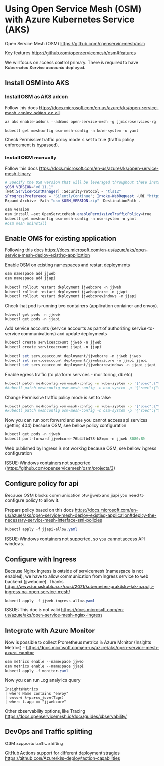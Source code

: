 # Using Open Service Mesh (OSM) with Azure Kubernetes Service (AKS)

Open Service Mesh (OSM) https://github.com/openservicemesh/osm

Key features https://github.com/openservicemesh/osm#features

We will focus on access control primary. There is required to have Kubernetes Service accounts deployed.

## Install OSM into AKS

### Install OSM as AKS addon

Follow this docs https://docs.microsoft.com/en-us/azure/aks/open-service-mesh-deploy-addon-az-cli

```powershell
az aks enable-addons --addons open-service-mesh -g jjmicroservices-rg  -n jjaks

kubectl get meshconfig osm-mesh-config -n kube-system -o yaml
```

Check Permissive traffic policy mode is set to true (traffic policy enforcement is bypassed).

### Install OSM manually

Follow this docs https://docs.microsoft.com/en-us/azure/aks/open-service-mesh-binary

```powershell
# Specify the OSM version that will be leveraged throughout these instructions
$OSM_VERSION="v0.11.1"
[Net.ServicePointManager]::SecurityProtocol = "tls12"
$ProgressPreference = 'SilentlyContinue'; Invoke-WebRequest -URI "https://github.com/openservicemesh/osm/releases/download/$OSM_VERSION/osm-$OSM_VERSION-windows-amd64.zip" -OutFile "osm-$OSM_VERSION.zip"
Expand-Archive -Path "osm-$OSM_VERSION.zip" -DestinationPath .

osm version
osm install –set OpenServiceMesh.enablePermissiveTrafficPolicy=true
kubectl get meshconfig osm-mesh-config -n osm-system -o yaml
#osm mesh uninstall
```

## Enable OMS for existing application

Following this docs https://docs.microsoft.com/en-us/azure/aks/open-service-mesh-deploy-existing-application

Enable OSM on existing namespaces and restart deployments

```powershell
osm namespace add jjweb
osm namespace add jjapi

kubectl rollout restart deployment jjwebcore -n jjweb
kubectl rollout restart deployment jjwebapicore -n jjapi
kubectl rollout restart deployment jjwebcorewindows -n jjapi
```

Check that pod is running two containers (application container and envoy).

```powershell
kubectl get pods -n jjweb
kubectl get pods -n jjapi
```

Add service accounts (service accounts as part of authorizing service-to-service communications) and update deployments

```powershell
kubectl create serviceaccount jjweb -n jjweb
kubectl create serviceaccount jjapi -n jjapi

kubectl set serviceaccount deployment/jjwebcore -n jjweb jjweb
kubectl set serviceaccount deployment/jjwebapicore -n jjapi jjapi
kubectl set serviceaccount deployment/jjwebcorewindows -n jjapi jjapi
```

Enable egress traffic (to platform services - monitoring, db etc)

```bash
kubectl patch meshconfig osm-mesh-config -n kube-system -p '{"spec":{"traffic":{"enableEgress":true}}}' --type=merge
#kubectl patch meshconfig osm-mesh-config -n osm-system -p '{"spec":{"traffic":{"enableEgress":true}}}' --type=merge
```

Change Permissive traffic policy mode is set to false

```bash
kubectl patch meshconfig osm-mesh-config -n kube-system -p '{"spec":{"traffic":{"enablePermissiveTrafficPolicyMode":false}}}' --type=merge
#kubectl patch meshconfig osm-mesh-config -n osm-system -p '{"spec":{"traffic":{"enablePermissiveTrafficPolicyMode":false}}}' --type=merge
```

Now you can run port forward and see you cannot access api services (getting 404) because OSM, see bellow policy configuration

```powershell
kubectl get pods -n jjweb
kubectl port-forward jjwebcore-76b4dfb478-b8hqm -n jjweb 8080:80
```

Web published by Ingress is not working because OSM, see bellow ingress configuration

ISSUE: Windows containers not supported (https://github.com/openservicemesh/osm/projects/3)

## Configure policy for api

Because OSM blocks communication btw jjweb and jjapi you need to configure policy to allow it.

Prepare policy based on this docs https://docs.microsoft.com/en-us/azure/aks/open-service-mesh-deploy-existing-application#deploy-the-necessary-service-mesh-interface-smi-policies 

```powershell
kubectl apply -f jjapi-allow.yaml
```

ISSUE: Windows containers not supported, so you cannot access API windows.

## Configure with Ingress

Because Nginx Ingress is outside of servicemesh (namespace is not enabled), we have to allow communication from Ingress service to web backend (jjwebcore). Thanks https://www.tomaskubica.cz/post/2021/kubernetes-prakticky-jak-napojit-ingress-na-open-service-mesh/

```powershell
kubectl apply -f jjweb-ingress-allow.yaml
```

ISSUE: This doc is not valid https://docs.microsoft.com/en-us/azure/aks/open-service-mesh-nginx-ingress

## Integrate with Azure Monitor

Now is possible to collect Prometheus metrics in Azure Monitor (Insights Metrics) - https://docs.microsoft.com/en-us/azure/aks/open-service-mesh-azure-monitor

```powershell
osm metrics enable --namespace jjweb
osm metrics enable --namespace jjapi
kubectl apply -f monitor.yaml
```

Now you can run Log analytics query 

```
InsightsMetrics
| where Name contains "envoy"
| extend t=parse_json(Tags)
| where t.app == "jjwebcore"
```

Other observability options, like Tracing https://docs.openservicemesh.io/docs/guides/observability/

## DevOps and Traffic splitting

OSM supports traffic shifting

GitHub Actions support for different deployment stragies https://github.com/Azure/k8s-deploy#action-capabilities